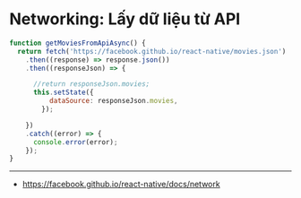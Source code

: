 # Networking: Lấy dữ liệu từ API

```js
function getMoviesFromApiAsync() {
  return fetch('https://facebook.github.io/react-native/movies.json')
    .then((response) => response.json())
    .then((responseJson) => {

      //return responseJson.movies;
      this.setState({
          dataSource: responseJson.movies,
        });

    })
    .catch((error) => {
      console.error(error);
    });
}
```

---

- <https://facebook.github.io/react-native/docs/network>
